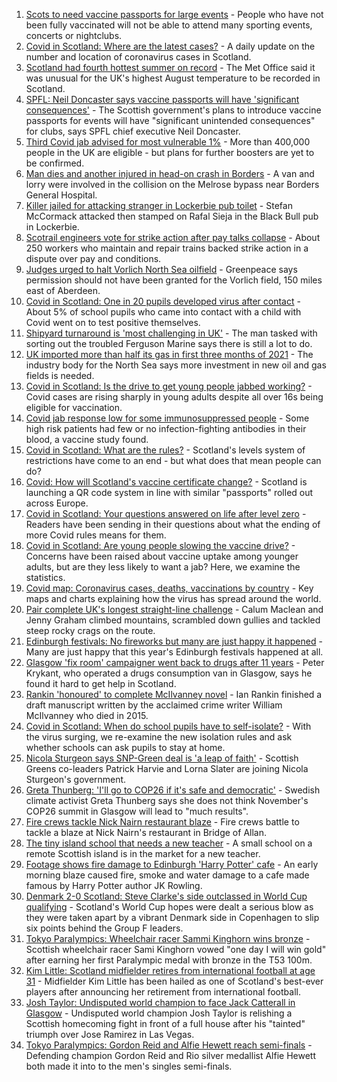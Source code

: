 1. [Scots to need vaccine passports for large events](https://www.bbc.co.uk/news/uk-scotland-58412832?at_medium=RSS&at_campaign=KARANGA) - People who have not been fully vaccinated will not be able to attend many sporting events, concerts or nightclubs.
2. [Covid in Scotland: Where are the latest cases?](https://www.bbc.co.uk/news/uk-scotland-53511877?at_medium=RSS&at_campaign=KARANGA) - A daily update on the number and location of coronavirus cases in Scotland.
3. [Scotland had fourth hottest summer on record](https://www.bbc.co.uk/news/uk-scotland-highlands-islands-58413033?at_medium=RSS&at_campaign=KARANGA) - The Met Office said it was unusual for the UK's highest August temperature to be recorded in Scotland.
4. [SPFL: Neil Doncaster says vaccine passports will have 'significant consequences'](https://www.bbc.co.uk/sport/football/58414952?at_medium=RSS&at_campaign=KARANGA) - The Scottish government's plans to introduce vaccine passports for events will have "significant unintended consequences" for clubs, says SPFL chief executive Neil Doncaster.
5. [Third Covid jab advised for most vulnerable 1%](https://www.bbc.co.uk/news/health-58407643?at_medium=RSS&at_campaign=KARANGA) - More than 400,000 people in the UK are eligible - but plans for further boosters are yet to be confirmed.
6. [Man dies and another injured in head-on crash in Borders](https://www.bbc.co.uk/news/uk-scotland-south-scotland-58409181?at_medium=RSS&at_campaign=KARANGA) - A van and lorry were involved in the collision on the Melrose bypass near Borders General Hospital.
7. [Killer jailed for attacking stranger in Lockerbie pub toilet](https://www.bbc.co.uk/news/uk-scotland-south-scotland-58409177?at_medium=RSS&at_campaign=KARANGA) - Stefan McCormack attacked then stamped on Rafal Sieja in the Black Bull pub in Lockerbie.
8. [Scotrail engineers vote for strike action after pay talks collapse](https://www.bbc.co.uk/news/uk-scotland-tayside-central-58414575?at_medium=RSS&at_campaign=KARANGA) - About 250 workers who maintain and repair trains backed strike action in a dispute over pay and conditions.
9. [Judges urged to halt Vorlich North Sea oilfield](https://www.bbc.co.uk/news/uk-scotland-north-east-orkney-shetland-58411614?at_medium=RSS&at_campaign=KARANGA) - Greenpeace says permission should not have been granted for the Vorlich field, 150 miles east of Aberdeen.
10. [Covid in Scotland: One in 20 pupils developed virus after contact](https://www.bbc.co.uk/news/uk-scotland-glasgow-west-58406100?at_medium=RSS&at_campaign=KARANGA) - About 5% of school pupils who came into contact with a child with Covid went on to test positive themselves.
11. [Shipyard turnaround is 'most challenging in UK'](https://www.bbc.co.uk/news/uk-scotland-58409633?at_medium=RSS&at_campaign=KARANGA) - The man tasked with sorting out the troubled Ferguson Marine says there is still a lot to do.
12. [UK imported more than half its gas in first three months of 2021](https://www.bbc.co.uk/news/uk-scotland-north-east-orkney-shetland-58403581?at_medium=RSS&at_campaign=KARANGA) - The industry body for the North Sea says more investment in new oil and gas fields is needed.
13. [Covid in Scotland: Is the drive to get young people jabbed working?](https://www.bbc.co.uk/news/uk-scotland-58342389?at_medium=RSS&at_campaign=KARANGA) - Covid cases are rising sharply in young adults despite all over 16s being eligible for vaccination.
14. [Covid jab response low for some immunosuppressed people](https://www.bbc.co.uk/news/health-58317261?at_medium=RSS&at_campaign=KARANGA) - Some high risk patients had few or no infection-fighting antibodies in their blood, a vaccine study found.
15. [Covid in Scotland: What are the rules?](https://www.bbc.co.uk/news/uk-scotland-53166816?at_medium=RSS&at_campaign=KARANGA) - Scotland's levels system of restrictions have come to an end - but what does that mean people can do?
16. [Covid: How will Scotland's vaccine certificate change?](https://www.bbc.co.uk/news/uk-scotland-57519070?at_medium=RSS&at_campaign=KARANGA) - Scotland is launching a QR code system in line with similar "passports" rolled out across Europe.
17. [Covid in Scotland: Your questions answered on life after level zero](https://www.bbc.co.uk/news/uk-scotland-58071989?at_medium=RSS&at_campaign=KARANGA) - Readers have been sending in their questions about what the ending of more Covid rules means for them.
18. [Covid in Scotland: Are young people slowing the vaccine drive?](https://www.bbc.co.uk/news/uk-scotland-57915106?at_medium=RSS&at_campaign=KARANGA) - Concerns have been raised about vaccine uptake among younger adults, but are they less likely to want a jab? Here, we examine the statistics.
19. [Covid map: Coronavirus cases, deaths, vaccinations by country](https://www.bbc.co.uk/news/world-51235105?at_medium=RSS&at_campaign=KARANGA) - Key maps and charts explaining how the virus has spread around the world.
20. [Pair complete UK's longest straight-line challenge](https://www.bbc.co.uk/news/uk-scotland-58400061?at_medium=RSS&at_campaign=KARANGA) - Calum Maclean and Jenny Graham climbed mountains, scrambled down gullies and tackled steep rocky crags on the route.
21. [Edinburgh festivals: No fireworks but many are just happy it happened](https://www.bbc.co.uk/news/uk-scotland-58394733?at_medium=RSS&at_campaign=KARANGA) - Many are just happy that this year's Edinburgh festivals happened at all.
22. [Glasgow 'fix room' campaigner went back to drugs after 11 years](https://www.bbc.co.uk/news/uk-scotland-58389161?at_medium=RSS&at_campaign=KARANGA) - Peter Krykant, who operated a drugs consumption van in Glasgow, says he found it hard to get help in Scotland.
23. [Rankin 'honoured' to complete McIlvanney novel](https://www.bbc.co.uk/news/uk-scotland-58389121?at_medium=RSS&at_campaign=KARANGA) - Ian Rankin finished a draft manuscript written by the acclaimed crime writer William McIlvanney who died in 2015.
24. [Covid in Scotland: When do school pupils have to self-isolate?](https://www.bbc.co.uk/news/uk-scotland-58381883?at_medium=RSS&at_campaign=KARANGA) - With the virus surging, we re-examine the new isolation rules and ask whether schools can ask pupils to stay at home.
25. [Nicola Sturgeon says SNP-Green deal is 'a leap of faith'](https://www.bbc.co.uk/news/uk-scotland-58401747?at_medium=RSS&at_campaign=KARANGA) - Scottish Greens co-leaders Patrick Harvie and Lorna Slater are joining Nicola Sturgeon's government.
26. [Greta Thunberg: 'I'll go to COP26 if it's safe and democratic'](https://www.bbc.co.uk/news/uk-scotland-58388980?at_medium=RSS&at_campaign=KARANGA) - Swedish climate activist Greta Thunberg says she does not think November's COP26 summit in Glasgow will lead to "much results".
27. [Fire crews tackle Nick Nairn restaurant blaze](https://www.bbc.co.uk/news/uk-scotland-58378152?at_medium=RSS&at_campaign=KARANGA) - Fire crews battle to tackle a blaze at Nick Nairn's restaurant in Bridge of Allan.
28. [The tiny island school that needs a new teacher](https://www.bbc.co.uk/news/uk-scotland-58363674?at_medium=RSS&at_campaign=KARANGA) - A small school on a remote Scottish island is in the market for a new teacher.
29. [Footage shows fire damage to Edinburgh 'Harry Potter' cafe](https://www.bbc.co.uk/news/uk-scotland-58333804?at_medium=RSS&at_campaign=KARANGA) - An early morning blaze caused fire, smoke and water damage to a cafe made famous by Harry Potter author JK Rowling.
30. [Denmark 2-0 Scotland: Steve Clarke's side outclassed in World Cup qualifying](https://www.bbc.co.uk/sport/football/58325431?at_medium=RSS&at_campaign=KARANGA) - Scotland's World Cup hopes were dealt a serious blow as they were taken apart by a vibrant Denmark side in Copenhagen to slip six points behind the Group F leaders.
31. [Tokyo Paralympics: Wheelchair racer Sammi Kinghorn wins bronze](https://www.bbc.co.uk/sport/disability-sport/58407037?at_medium=RSS&at_campaign=KARANGA) - Scottish wheelchair racer Sami Kinghorn vowed "one day I will win gold" after earning her first Paralympic medal with bronze in the T53 100m.
32. [Kim Little: Scotland midfielder retires from international football at age 31](https://www.bbc.co.uk/sport/football/58410154?at_medium=RSS&at_campaign=KARANGA) - Midfielder Kim Little has been hailed as one of Scotland's best-ever players after announcing her retirement from international football.
33. [Josh Taylor: Undisputed world champion to face Jack Catterall in Glasgow](https://www.bbc.co.uk/sport/boxing/58410151?at_medium=RSS&at_campaign=KARANGA) - Undisputed world champion Josh Taylor is relishing a Scottish homecoming fight in front of a full house after his "tainted" triumph over Jose Ramirez in Las Vegas.
34. [Tokyo Paralympics: Gordon Reid and Alfie Hewett reach semi-finals](https://www.bbc.co.uk/sport/disability-sport/58405628?at_medium=RSS&at_campaign=KARANGA) - Defending champion Gordon Reid and Rio silver medallist Alfie Hewett both made it into to the men's singles semi-finals.

